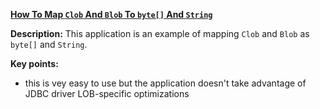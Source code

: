 **[How To Map `Clob` And `Blob` To `byte[]` And `String`](https://github.com/andreipall/Spring-Boot-JPA/tree/master/HibernateSpringBootMappingLobToByteString)**
 
**Description:** This application is an example of mapping `Clob` and `Blob` as `byte[]` and `String`. 

**Key points:**
- this is vey easy to use but the application doesn't take advantage of JDBC driver LOB-specific optimizations
